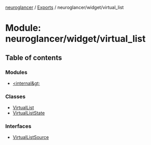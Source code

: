 [neuroglancer](../README.md) / [Exports](../modules.md) / neuroglancer/widget/virtual\_list

# Module: neuroglancer/widget/virtual\_list

## Table of contents

### Modules

- [&lt;internal\&gt;](neuroglancer_widget_virtual_list._internal_.md)

### Classes

- [VirtualList](../classes/neuroglancer_widget_virtual_list.VirtualList.md)
- [VirtualListState](../classes/neuroglancer_widget_virtual_list.VirtualListState.md)

### Interfaces

- [VirtualListSource](../interfaces/neuroglancer_widget_virtual_list.VirtualListSource.md)
